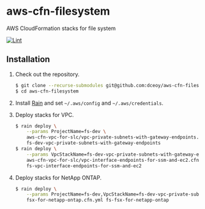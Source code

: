 aws-cfn-filesystem
==================

AWS CloudFormation stacks for file system

[![Lint](https://github.com/dceoy/aws-cfn-filesystem/actions/workflows/lint.yml/badge.svg)](https://github.com/dceoy/aws-cfn-filesystem/actions/workflows/lint.yml)

Installation
------------

1.  Check out the repository.

    ```sh
    $ git clone --recurse-submodules git@github.com:dceoy/aws-cfn-filesystem.git
    $ cd aws-cfn-filesystem
    ```

2.  Install [Rain](https://github.com/aws-cloudformation/rain) and set `~/.aws/config` and `~/.aws/credentials`.

3.  Deploy stacks for VPC.

    ```sh
    $ rain deploy \
        --params ProjectName=fs-dev \
        aws-cfn-vpc-for-slc/vpc-private-subnets-with-gateway-endpoints.cfn.yml \
        fs-dev-vpc-private-subnets-with-gateway-endpoints
    $ rain deploy \
        --params VpcStackName=fs-dev-vpc-private-subnets-with-gateway-endpoints \
        aws-cfn-vpc-for-slc/vpc-interface-endpoints-for-ssm-and-ec2.cfn.yml \
        fs-vpc-interface-endpoints-for-ssm-and-ec2
    ```

4.  Deploy stacks for NetApp ONTAP.

    ```sh
    $ rain deploy \
        --params ProjectName=fs-dev,VpcStackName=fs-dev-vpc-private-subnets-with-gateway-endpoints \
        fsx-for-netapp-ontap.cfn.yml fs-fsx-for-netapp-ontap
    ```
